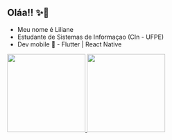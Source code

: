 ## Oláa!! ✨💜

- Meu nome é Liliane
- Estudante de Sistemas de Informaçao (CIn - UFPE)
- Dev mobile 📱 - Flutter | React Native

<div align="left">
  <a href="https://github.com/rafaballerini">
  <img height="180em" src="https://github-readme-stats.vercel.app/api?username=lilicarla&show_icons=true&theme=transparent"/>
  <img height="180em" src="https://github-readme-stats.vercel.app/api/top-langs/?username=lilicarla&layout=compact"/>
</div>

